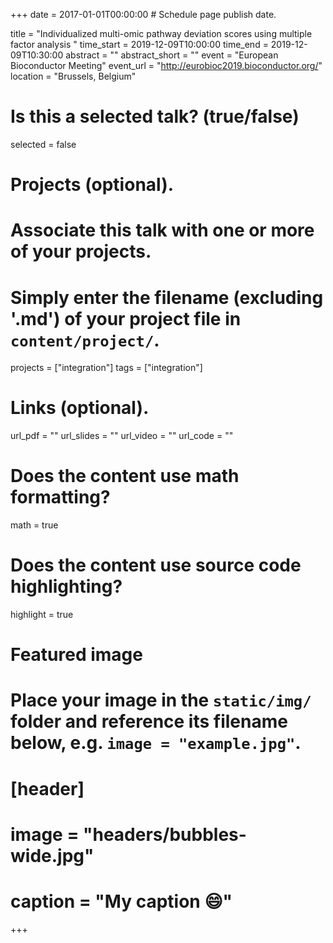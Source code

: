 +++
date = 2017-01-01T00:00:00  # Schedule page publish date.

title = "Individualized multi-omic pathway deviation scores using multiple factor analysis "
time_start = 2019-12-09T10:00:00
time_end = 2019-12-09T10:30:00
abstract = ""
abstract_short = ""
event = "European Bioconductor Meeting"
event_url = "http://eurobioc2019.bioconductor.org/"
location = "Brussels, Belgium"

# Is this a selected talk? (true/false)
selected = false

# Projects (optional).
#   Associate this talk with one or more of your projects.
#   Simply enter the filename (excluding '.md') of your project file in `content/project/`.
projects = ["integration"]
tags = ["integration"]

# Links (optional).
url_pdf = ""
url_slides = ""
url_video = ""
url_code = ""

# Does the content use math formatting?
math = true

# Does the content use source code highlighting?
highlight = true

# Featured image
# Place your image in the `static/img/` folder and reference its filename below, e.g. `image = "example.jpg"`.
# [header]
# image = "headers/bubbles-wide.jpg"
# caption = "My caption :smile:"

+++

